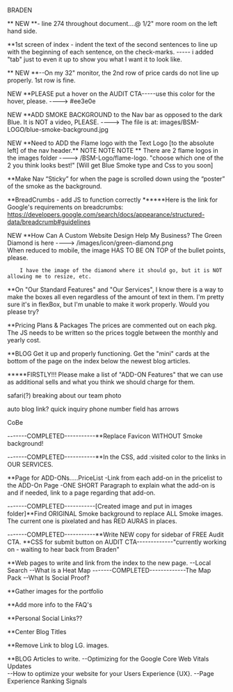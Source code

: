BRADEN

\*\* NEW \*\*- line 274 throughout document....@ 1/2" more room on the left hand side.  

\*\*1st screen of index - indent the text of the second sentences to line up with the beginning of each sentence, on the check-marks. ----- i added "tab" just to even it up to show you what I want it to look like.

\*\* NEW \*\*--On my 32" monitor, the 2nd row of price cards do not line up properly. 1st row is fine.

NEW     \*\*PLEASE put a hover on the  AUDIT CTA-----use this color for the hover, please.  ----> #ee3e0e

NEW      \*\*ADD SMOKE BACKGROUND to the Nav bar as opposed to the dark Blue. It is NOT a video, PLEASE. 
 ----> The file is at:  images/BSM-LOGO/blue-smoke-background.jpg

NEW    \*\*Need to ADD the Flame logo with the Text Logo [to the absolute left] of the nav header.\*\*  NOTE NOTE NOTE \*\*  There are 2 flame logos in the images folder  ----> /BSM-Logo/flame-logo.          "choose which one of the 2 you think looks best!"      [Will get Blue Smoke type and Css to you soon]

\*\*Make Nav “Sticky” for when the page is scrolled down using the “poster” of the smoke as the background.

\*\*BreadCrumbs - add JS to function correctly
******Here is the link for Google's requirements on breadcrumbs: https://developers.google.com/search/docs/appearance/structured-data/breadcrumb#guidelines



NEW  \*\*How Can A Custom Website Design Help My Business?
        The Green Diamond is here  ---->  /images/icon/green-diamond.png  
        When reduced to mobile, the image HAS TO BE ON TOP of the bullet points, please.

        I have the image of the diamond where it should go, but it is NOT allowing me to resize, etc.

\*\*On "Our Standard Features" and "Our Services", I know there is a way to make the boxes all even regardless of the amount of text in them. I'm pretty sure it's in flexBox, but I'm unable to make it work properly. Would you please try?

\*\*Pricing Plans & Packages
The prices are commented out on each pkg. The JS needs to be written so the prices toggle between the monthly and yearly cost.

\*\*BLOG
Get it up and properly functioning.
Get the "mini" cards at the bottom of the page on the index below the newest blog articles.


**\***FIRSTLY!!! Please make a list of "ADD-ON Features" that we can use as additional sells and what you think we should charge for them.

safari(?) breaking about our team photo

auto
blog link?
quick inquiry phone number field has arrows

CoBe

-------COMPLETED-----------\*\*Replace Favicon WITHOUT Smoke background!

-------COMPLETED-----------\*\*In the CSS, add :visited color to the links in OUR SERVICES.

\*\*Page for ADD-ONs.....PriceList
-Link from each add-on in the pricelist to the ADD-On Page
-ONE SHORT Paragraph to explain what the add-on is and if needed, link to a page regarding that add-on.

-------COMPLETED-----------[Created image and put in images folder]\*\*Find ORIGINAL Smoke background to replace ALL Smoke images. The current one is pixelated and has RED AURAS in places. 

-------COMPLETED-----------\*\*Write NEW copy for sidebar of FREE Audit CTA.
\*\*CSS for submit button on AUDIT CTA-------------"currently working on - waiting to hear back from Braden"

\*\*Web pages to write and link from the index to the new page.
--Local Search
--What is a Heat Map
-------COMPLETED-------------The Map Pack
--What Is Social Proof?

\*\*Gather images for the portfolio

\*\*Add more info to the FAQ's


\*\*Personal Social Links??

\*\*Center Blog Titles

\*\*Remove Link to blog LG. images.

\*\*BLOG Articles to write.
--Optimizing for the Google Core Web Vitals Updates     
--How to optimize your website for your Users Experience {UX}.
--Page Experience Ranking Signals
